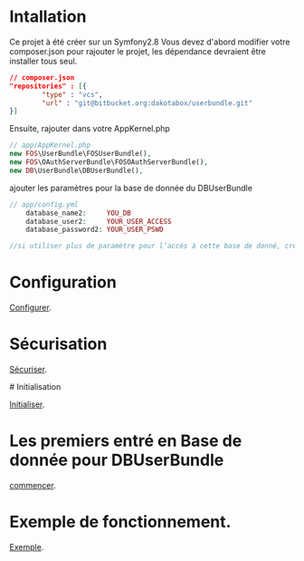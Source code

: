 # Intallation

Ce projet à été créer sur un Symfony2.8
Vous devez d'abord modifier votre composer.json pour rajouter le projet, les dépendance devraient être installer tous seul.

```json
// composer.json
"repositories" : [{
        "type" : "vcs",
        "url" : "git@bitbucket.org:dakotabox/userbundle.git"
}]
```
Ensuite, rajouter dans votre AppKernel.php

```php
// app/AppKernel.php
new FOS\UserBundle\FOSUserBundle(),
new FOS\OAuthServerBundle\FOSOAuthServerBundle(),
new DB\UserBundle\DBUserBundle(),
```
ajouter les paramètres pour la base de donnée du DBUserBundle

```php
// app/config.yml
    database_name2:     YOU_DB
    database_user2:     YOUR_USER_ACCESS
    database_password2: YOUR_USER_PSWD

//si utiliser plus de paramètre pour l’accès à cette base de donné, créer les indiquer les dans la connexion dans config.php  

```

# Configuration

[Configurer](./Documentation/config.md).

# Sécurisation

[Sécuriser](./Documentation/secur.md).

# Initialisation

[Initialiser](./Documentation/init.md).

# Les premiers entré en Base de donnée pour DBUserBundle

[commencer](./Documentation/init.md).

# Exemple de fonctionnement.

[Exemple](./Documentation/start.md).
